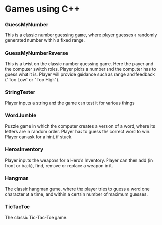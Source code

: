 # Games using C++

### GuessMyNumber

This is a classic number guessing game, where player guesses a randomly generated number within a fixed range.

### GuessMyNumberReverse

This is a twist on the classic number guessing game. Here the player and the computer switch roles.
Player picks a number and the computer has to guess what it is.
Player will provide guidance such as range and feedback ("Too Low" or "Too High").

### StringTester

Player inputs a string and the game can test it for various things.

### WordJumble

Puzzle game in which the computer creates a version of a word, where its letters are in random order.
Player has to guess the correct word to win. Player can ask for a hint, if stuck.

### HerosInventory

Player inputs the weapons for a Hero's Inventory. Player can then add (in front or back),
find, remove or replace a weapon in it.

### Hangman

The classic hangman game, where the player tries to guess a word one character at a time,
and within a certain number of maximum guesses.

### TicTacToe

The classic Tic-Tac-Toe game.
